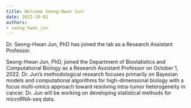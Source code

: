 ```yaml
---
title: Welcome Seong-Hwan Jun!
date: 2022-10-01
authors:
- seong_hwan_jun
---
```


Dr. Seong-Hwan Jun, PhD has joined the lab as a Research Assistant Professor. 

<!--more-->

Seong-Hwan Jun, PhD, joined the Department of Biostatistics and Computational Biology as a Research Assistant Professor on October 1, 2022. Dr. Jun’s methodological research focuses primarily on Bayesian models and computational algorithms for high-dimensional biology with a focus multi-omics approach toward resolving intra-tumor heterogeneity in cancer. Dr. Jun will be working on developing statistical methods for microRNA-seq data.
